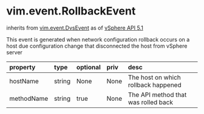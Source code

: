 vim.event.RollbackEvent
=======================
inherits from [vim.event.DvsEvent](docs/vim.event.DvsEvent.md)
as of [vSphere API 5.1](vim.version.md#vim.version.version8)


This event is generated when network configuration rollback   occurs on a host due configuration change that disconnected  the host from vSphere server

| property | type | optional | priv | desc |
|:---------|:-----|:---------|:-----|:-----|
| hostName | string | None | None | The host on which rollback happened |
| methodName | string | true | None | The API method that was rolled back |


